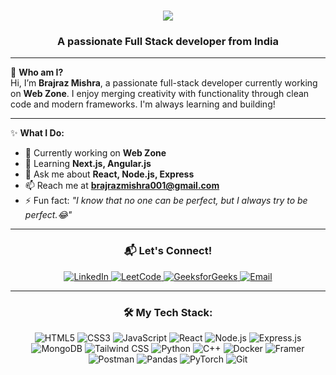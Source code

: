 <h1 align="center">
<img src="https://readme-typing-svg.herokuapp.com?font=JetBrains+Mono&weight=700&size=28&duration=2500&pause=800&color=ffa500&center=true&vCenter=true&multiline=true&width=650&height=150&lines=Welcome+to+my+Profile!;I'm+Brajraz+Mishra.;Full+Stack+Developer+%7C+Tech+Explorer;React.js+%E2%9D%A4+Node.js+%E2%9D%A4+Next.js;Always+Learning+%F0%9F%9A%80+Always+Building!" />

</h1>

<h3 align="center">A passionate Full Stack developer from India</h3>

---

🌟 **Who am I?**  
Hi, I’m **Brajraz Mishra**, a passionate full-stack developer currently working on **Web Zone**. I enjoy merging creativity with functionality through clean code and modern frameworks. I'm always learning and building!

---

✨ **What I Do:**  
- 🔭 Currently working on **Web Zone**  
- 🌱 Learning **Next.js, Angular.js**  
- 💬 Ask me about **React, Node.js, Express**  
- 📫 Reach me at **brajrazmishra001@gmail.com**  
- ⚡ Fun fact: *"I know that no one can be perfect, but I always try to be perfect.😂"*

---

<h3 align="center">📬 Let's Connect!</h3>
<p align="center">
  <a href="https://www.linkedin.com/in/brajraj-mishra-aa4095256/" target="_blank" rel="noopener noreferrer" >
    <img src="https://img.shields.io/badge/LinkedIn-%230077B5.svg?style=for-the-badge&logo=linkedin&logoColor=white" alt="LinkedIn" />
  </a>
  <a href="https://leetcode.com/u/_raj_mishra/" target="_blank" rel="noopener noreferrer">
    <img src="https://img.shields.io/badge/LeetCode-%23FFA116.svg?style=for-the-badge&logo=leetcode&logoColor=black" alt="LeetCode" />
  </a>
  <a href="https://www.geeksforgeeks.org/user/brajrazmishra001/" target="_blank" rel="noopener noreferrer">
    <img src="https://img.shields.io/badge/GeeksforGeeks-%2300C853.svg?style=for-the-badge&logo=geeksforgeeks&logoColor=white" alt="GeeksforGeeks" />
  </a>
  <a href="https://mail.google.com/mail/?view=cm&fs=1&to=brajrazmishra001@gmail.com" target="_blank" rel="noopener noreferrer">
    <img src="https://img.shields.io/badge/Email-%23D14836.svg?style=for-the-badge&logo=gmail&logoColor=white" alt="Email" />
  </a>
</p>

---

<h3 align="center">🛠️ My Tech Stack:</h3>
<p align="center">
  <img src="https://img.shields.io/badge/HTML5-%23E34F26.svg?style=for-the-badge&logo=html5&logoColor=white" alt="HTML5" />
  <img src="https://img.shields.io/badge/CSS3-%231572B6.svg?style=for-the-badge&logo=css3&logoColor=white" alt="CSS3" />
  <img src="https://img.shields.io/badge/JavaScript-%23F7DF1E.svg?style=for-the-badge&logo=javascript&logoColor=black" alt="JavaScript" />
  <img src="https://img.shields.io/badge/React-%2361DAFB.svg?style=for-the-badge&logo=react&logoColor=black" alt="React" />
  <img src="https://img.shields.io/badge/Node.js-%23339933.svg?style=for-the-badge&logo=node.js&logoColor=white" alt="Node.js" />
  <img src="https://img.shields.io/badge/Express.js-%23000000.svg?style=for-the-badge&logo=express&logoColor=white" alt="Express.js" />
  <img src="https://img.shields.io/badge/MongoDB-%2347A248.svg?style=for-the-badge&logo=mongodb&logoColor=white" alt="MongoDB" />
  <img src="https://img.shields.io/badge/TailwindCSS-%2338B2AC.svg?style=for-the-badge&logo=tailwind-css&logoColor=white" alt="Tailwind CSS" />
  <img src="https://img.shields.io/badge/Python-%233776AB.svg?style=for-the-badge&logo=python&logoColor=white" alt="Python" />
  <img src="https://img.shields.io/badge/C++-%2300599C.svg?style=for-the-badge&logo=c%2B%2B&logoColor=white" alt="C++" />
  <img src="https://img.shields.io/badge/Docker-%230db7ed.svg?style=for-the-badge&logo=docker&logoColor=white" alt="Docker" />
  <img src="https://img.shields.io/badge/Framer-%23000000.svg?style=for-the-badge&logo=framer&logoColor=white" alt="Framer" />
  <img src="https://img.shields.io/badge/Postman-%23FF6C37.svg?style=for-the-badge&logo=postman&logoColor=white" alt="Postman" />
  <img src="https://img.shields.io/badge/Pandas-%23150458.svg?style=for-the-badge&logo=pandas&logoColor=white" alt="Pandas" />
  <img src="https://img.shields.io/badge/PyTorch-%23EE4C2C.svg?style=for-the-badge&logo=pytorch&logoColor=white" alt="PyTorch" />
  <img src="https://img.shields.io/badge/Git-%23F05032.svg?style=for-the-badge&logo=git&logoColor=white" alt="Git" />
</p>


